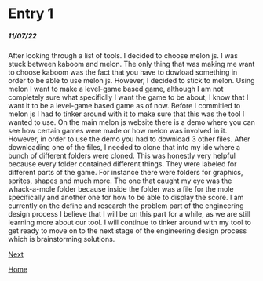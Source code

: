 # Entry 1
##### 11/07/22

After looking through a list of tools. I decided to choose melon js. I was stuck between kaboom and melon. The only thing that was making me want to choose kaboom was the fact that you have to dowload something in order to be able to use melon js. However, I decided to stick to melon. Using melon I want to make a level-game based game, although I am not completely sure what specificlly I want the game to be about, I know that I want it to be a level-game based game as of now.
Before I commitied to melon js I had to tinker around with it to make sure that this was the tool I wanted to use. On the main melon js website there is a demo where you can see how certain games were made or how melon was involved in it. However, in order to use the demo you had to download 3 other files. After downloading one of the files, I needed to clone that into my ide where a bunch of different folders were cloned. This was honestly very helpful because every folder contained different things. They were labeled for different parts of the game. For instance there were folders for graphics, sprites, shapes and much more. The one that caught my eye was the whack-a-mole folder because inside the folder was a file for the mole specifically and another one for how to be able to display the score. 
I am currently on the define and research the problem part of the engineering design process I believe that I will be on this part for a while, as we are still learning more about our tool. I will continue to tinker around with my tool to get ready to move on to the next stage of the engineering design process which is brainstorming solutions.











[Next](entry02.md)

[Home](../README.md)